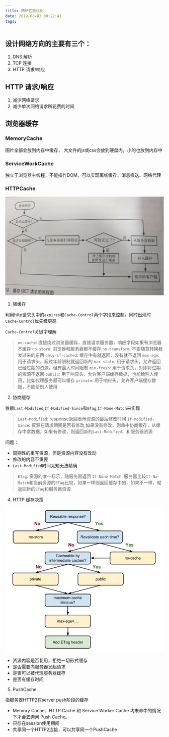 ```yaml
---
title: 网络性能优化
date: 2019-08-02 09:22:41
tags:
---
```


## 设计网络方向的主要有三个：

1. DNS 解析
2. TCP 连接
3. HTTP 请求/响应

## HTTP 请求/响应

1. 减少网络请求
2. 减少单次网络请求所花费的时间

## 浏览器缓存

### MemoryCache

图片全部会放到内存中缓存， 大文件的js或css会放到硬盘内，小的也放到内存中

### ServiceWorkCache

独立于浏览器主线程，不能操作DOM，可以实现离线缓存、消息推送、网络代理

### HTTPCache

![20190802094419.png](https://raw.githubusercontent.com/LiDengHui/images/master/img20190802094419.png)

1. 强缓存

利用http请求头中的`expires`和`Cache-Control`两个字段来控制。同时出现时`Cache-Control`优先级更高

`Cache-Control`关键字理解

> `no-cache`: 直接绕过浏览器缓存，直接请求服务器，响应字段如果有浏览器不缓存
> `no-store`: 浏览器和服务器都不缓存
> `no-transform`: 不要随意转换我发过来的东西
> `only-if-cached`: 缓存中有就返回，没有就不返回
> `max-age`: 用于请求头，超过年龄限制就返回新的
> `max-stale`: 用于请求头，允许返回已经过期的资源，但有最大时间限制
> `min-fresh`: 用于请求头，对即将过期的资源不返回
> `public`: 用于响应头，允许客户端缓存数据，也能给别人使用，比如代理服务器可以缓存
> `private`: 用于响应头，允许客户端缓存数据，不能给别人使用

2. 协商缓存

依赖`Last-Modified`,`If-Modified-Since`和`ETag`,`If-None-Match`来实现

> `Last-Modified`: response返回表示资源的最后修改时间
> `If-Modified-Since`: 资源在请求期间是否有修改,如果没有修改，则命中协商缓存，从缓存中拿数据，如果有修改，则返回新的`Last-Modified`，和服务器资源

问题：

* 周期性的重写资源，但是资源内容没有改动
* 修改的内容不重要
* `Last-Modified`时间太短无法精确

> `ETag`: 资源的唯一标示，随服务器返回
> `If-None-Match`: 服务器比较`If-No-Match`和当前资源的`ETag`比较，如果一样则返回缓存中的，如果不一样，就返回新的`ETag`和服务器资源

4. HTTP 缓存决策

![20190802111709.png](https://raw.githubusercontent.com/LiDengHui/images/master/img20190802111709.png)

* 资源内容是否复用，拒绝一切形式缓存
* 是否需要向服务器发起请求
* 是否可以被代理服务器缓存
* 是否有缓存时间

5. PushCache

指服务器HTTP2在server push阶段的缓存

* Memory Cache、HTTP Cache 和 Service Worker Cache 均未命中的情况下才会去询问 Push Cache。
* 只存在session使用期间
* 共享同一个HTTP2连接，可以共享同一个PushCache

